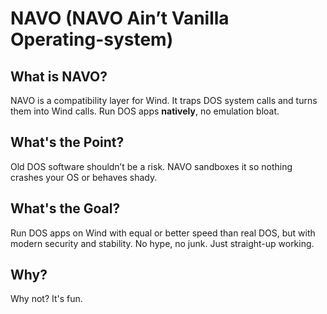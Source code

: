 # NAVO (NAVO Ain’t Vanilla Operating-system)

## What is NAVO?

NAVO is a compatibility layer for Wind. It traps DOS system calls and turns them into Wind calls. Run DOS apps **natively**, no emulation bloat.

## What's the Point?

Old DOS software shouldn’t be a risk. NAVO sandboxes it so nothing crashes your OS or behaves shady.

## What's the Goal?

Run DOS apps on Wind with equal or better speed than real DOS, but with modern security and stability. No hype, no junk. Just straight-up working.

## Why?

Why not? It's fun.
